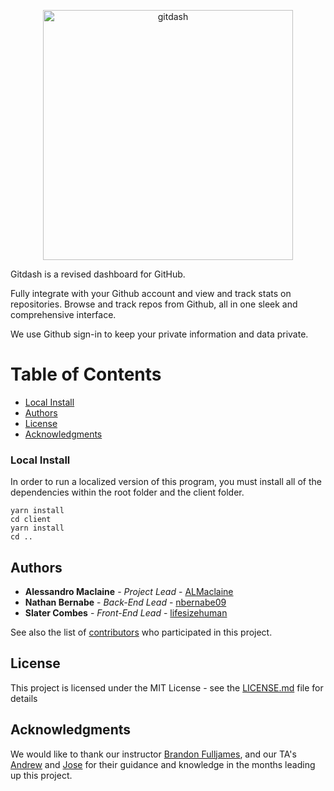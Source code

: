 <p align="center">
  <img alt="gitdash" src="https://github.com/lifesizehuman/gitland/blob/master/img/logo.png?raw=true" width="400"/>
</p>

Gitdash is a revised dashboard for GitHub.

Fully integrate with your Github account and view and track stats on repositories. Browse and track repos from Github, all in one sleek and comprehensive interface.

We use Github sign-in to keep your private information and data private.

# Table of Contents

* [Local Install](#local-install)
* [Authors](#authors)
* [License](#license)
* [Acknowledgments](#acknowledgments)

### Local Install

In order to run a localized version of this program, you must install all of the dependencies within the root folder and the client folder.

```
yarn install
cd client
yarn install
cd .. 
```

## Authors

* **Alessandro Maclaine** - *Project Lead* - [ALMaclaine](https://github.com/ALMaclaine)
* **Nathan Bernabe** - *Back-End Lead* - [nbernabe09](https://github.com/nbernabe09)
* **Slater Combes** - *Front-End Lead* - [lifesizehuman](https://github.com/lifesizehuman)

See also the list of [contributors](https://github.com/ALMaclaine/gitdash/graphs/contributors) who participated in this project.

## License

This project is licensed under the MIT License - see the [LICENSE.md](LICENSE.md) file for details

## Acknowledgments

We would like to thank our instructor [Brandon Fulljames](https://github.com/Evertras), and our TA's [Andrew](https://github.com/apati04) and [Jose](https://github.com/joseflores8082) for their guidance and knowledge in the months leading up this project.